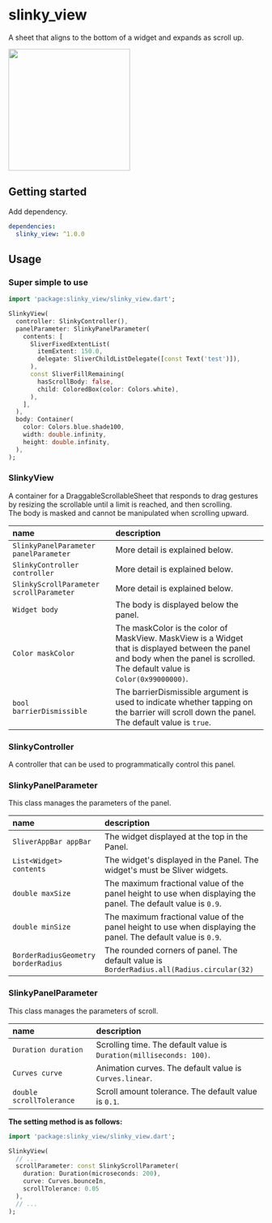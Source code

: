 # slinky_view
A sheet that aligns to the bottom of a widget and expands as scroll up.

<img src="https://user-images.githubusercontent.com/10494192/201906827-a0eab41c-59c3-48de-8398-08d44d32d68c.gif" width="240">

## Getting started
Add dependency.

```yaml
dependencies:
  slinky_view: ^1.0.0
```

## Usage
### Super simple to use

```dart
import 'package:slinky_view/slinky_view.dart';

SlinkyView(
  controller: SlinkyController(),
  panelParameter: SlinkyPanelParameter(
    contents: [
      SliverFixedExtentList(
        itemExtent: 150.0,
        delegate: SliverChildListDelegate([const Text('test')]),
      ),
      const SliverFillRemaining(
        hasScrollBody: false,
        child: ColoredBox(color: Colors.white),
      ),
    ],
  ),
  body: Container(
    color: Colors.blue.shade100,
    width: double.infinity,
    height: double.infinity,
  ),
);
```

### SlinkyView
A container for a DraggableScrollableSheet that responds to drag gestures by resizing the scrollable until a limit is reached, and then scrolling.  
The body is masked and cannot be manipulated when scrolling upward.

name | description
:---|:---
`SlinkyPanelParameter panelParameter` | More detail is explained below.
`SlinkyController controller` | More detail is explained below.
`SlinkyScrollParameter scrollParameter` | More detail is explained below.
`Widget body` | The body is displayed below the panel.
`Color maskColor` | The maskColor is the color of MaskView. MaskView is a Widget that is displayed between the panel and body when the panel is scrolled. The default value is `Color(0x99000000)`.
`bool barrierDismissible` | The barrierDismissible argument is used to indicate whether tapping on the barrier will scroll down the panel. The default value is `true`.

### SlinkyController
A controller that can be used to programmatically control this panel.

### SlinkyPanelParameter

This class manages the parameters of the panel.

name | description
:---|:---
`SliverAppBar appBar` | The widget displayed at the top in the Panel.
`List<Widget> contents` | The widget's displayed in the Panel. The widget's must be Sliver widgets.
`double maxSize` | The maximum fractional value of the panel height to use when displaying the panel. The default value is `0.9`.
`double minSize` | The maximum fractional value of the panel height to use when displaying the panel. The default value is `0.9`.
`BorderRadiusGeometry borderRadius` | The rounded corners of panel. The default value is `BorderRadius.all(Radius.circular(32)`

### SlinkyPanelParameter

This class manages the parameters of scroll.

name | description
:---|:---
`Duration duration` | Scrolling time. The default value is `Duration(milliseconds: 100)`.
`Curves curve` | Animation curves. The default value is `Curves.linear`.
`double scrollTolerance` | Scroll amount tolerance. The default value is `0.1`.

**The setting method is as follows:**

```dart
import 'package:slinky_view/slinky_view.dart';

SlinkyView(
  // ...
  scrollParameter: const SlinkyScrollParameter(
    duration: Duration(microseconds: 200),
    curve: Curves.bounceIn,
    scrollTolerance: 0.05
  ),
  // ...
);
```
